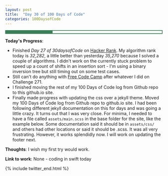 ```yaml
---
layout: post
title:  "Day 30 of 100 Days of Code"
categories: 100DaysofCode
---
```


<div style = "width: 100%; height: 8px; border: 2px; border-style: solid; border-color: #3a7f57;">
  <div style = "width: 30%; height: 8px; background-color: #3a7f57;">
  </div>
</div>

**Today's Progress**:
+ Finished *Day 27 of 30daysofCode* on [Hacker Rank](http://www.hackerrank.com). My algorithm rank today is *32,282*, a little better than yesterday *35,270* because I solved a couple of algorithms. I didn't work on the currently stuck problem to speed up a count of shifts in an insertion sort - I'm using a binary inversion tree but still timing out on some test cases.
+ Still can't do anything with [Free Code Camp](https://www.freecodecamp.com) after whatever I did on Challenge 271. 
+ I finished moving the rest of my 100 Days of Code log from Github repo to this github.io site. 
+ Finally made progress with updating the css over a jekyll theme. Moved my 100 Days of Code log from Github repo to github.io site. I had been following different jekyll documentation on this for days and was going a little crazy. It turns out that I was very close. For minima, I needed to have a file called `assets/main.scss` in the base folder for the site, like the example below. Some documentation said it should be in `assets/css/` and others had other locations or said it should be .scss. It was all very frustrating. However, it works splendidly now. I will work on updating the footer next.

**Thoughts**: I wish my first try would work. 

**Link to work**: None - coding in swift today

{% include twitter_end.html %}